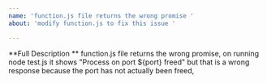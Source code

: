 ```yaml
---
name: 'function.js file returns the wrong promise '
about: 'modify function.js to fix this issue '

---
```


**Full Description **
function.js file returns the wrong promise, on running node test.js it shows "Process on port ${port} freed" but that is a wrong response because the port has not actually been freed,
